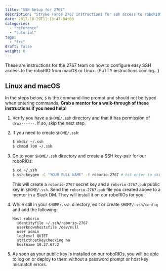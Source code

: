 ```yaml
---
title: "SSH Setup for 2767"
description: "Stryke Force 2767 instructions for ssh access to roboRIO"
date: 2017-10-29T11:18:47-04:00
categories:
  - "reference"
  - "tutorial"
tags:
  - "frc"
draft: false
weight: 0
---
```

These are instructions for the 2767 team on how to configure easy SSH access to the roboRIO from macOS or Linux. (PuTTY instructions coming...)

## Linux and macOS
In the steps below, `$` is the command-line prompt and should not be typed when entering commands. **Grab a mentor for a walk-through of these instructions if you need help!**

1. Verify you have a `$HOME/.ssh` directory and that it has permission of `drwx------`. If so, skip the next step.
1. If you need to create `$HOME/.ssh`:

    ```sh
    $ mkdir ~/.ssh
    $ chmod 700 ~/.ssh
    ```

3. Go to your `$HOME/.ssh` directory and create a SSH key-pair for our roboRIOs:

    ```sh
    $ cd ~/.ssh
    $ ssh-keygen -C "YOUR FULL NAME" -f roborio-2767 # hit enter to skip password
    ```

    This will create a `roborio-2767` secret key and a `roborio-2767.pub` public key in `$HOME/.ssh`. Send the `roborio-2767.pub` file you created above to a mentor in a Slack DM. They will install it on our roboRIOs for you.

4. While still in your `$HOME/.ssh` directory, edit or create `$HOME/.ssh/config` and add the following:

    ```
    Host roborio
      identityfile ~/.ssh/roborio-2767
      userknownhostsfile /dev/null
      user admin
      loglevel QUIET
      stricthostkeychecking no
      hostname 10.27.67.2
    ```

5. As soon as your public key is installed on our roboRIOs, you will be able to log on or deploy to them without a password prompt or host key mismatch errors.
